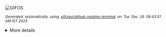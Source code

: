 <div align="justify">
<picture>
    <source media="(prefers-color-scheme: dark)" srcset="https://i.ibb.co/R3kRFHh/output-gif.gif">
    <source media="(prefers-color-scheme: light)" srcset="https://i.ibb.co/R3kRFHh/output-gif.gif">
    <img alt="GIFOS" src="https://i.ibb.co/R3kRFHh/output-gif.gif">
</picture>

<sub><i>Generated automatically using [x0rzavi/github-readme-terminal](https://github.com/x0rzavi/github-readme-terminal) on Tue Dec 26 06:43:51 AM IST 2023</i></sub>

<details>
<summary>More details</summary>

</details>
</div>

<!-- Image deletion URL: https://ibb.co/Vgcf1BH/8ceb0c057817910998d5800e40d0eaca -->